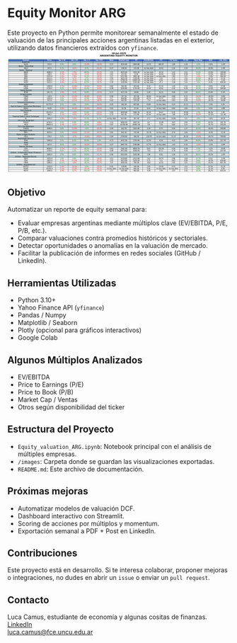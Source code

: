 # Equity Monitor ARG

Este proyecto en Python permite monitorear semanalmente el estado de valuación de las principales acciones argentinas listadas en el exterior, utilizando datos financieros extraídos con `yfinance`.
![Título del gráfico](images/monitor.png)


## Objetivo

Automatizar un reporte de equity semanal para:

- Evaluar empresas argentinas mediante múltiplos clave (EV/EBITDA, P/E, P/B, etc.).
- Comparar valuaciones contra promedios históricos y sectoriales.
- Detectar oportunidades o anomalías en la valuación de mercado.
- Facilitar la publicación de informes en redes sociales (GitHub / LinkedIn).

## Herramientas Utilizadas

- Python 3.10+
- Yahoo Finance API (`yfinance`)
- Pandas / Numpy
- Matplotlib / Seaborn
- Plotly (opcional para gráficos interactivos)
- Google Colab

## Algunos Múltiplos Analizados

- EV/EBITDA
- Price to Earnings (P/E)
- Price to Book (P/B)
- Market Cap / Ventas
- Otros según disponibilidad del ticker

## Estructura del Proyecto

- `Equity_valuation_ARG.ipynb`: Notebook principal con el análisis de múltiples empresas.
- `/images`: Carpeta donde se guardan las visualizaciones exportadas.
- `README.md`: Este archivo de documentación.

## Próximas mejoras

- Automatizar modelos de valuación DCF.
- Dashboard interactivo con Streamlit.
- Scoring de acciones por múltiplos y momentum.
- Exportación semanal a PDF + Post en LinkedIn.

## Contribuciones

Este proyecto está en desarrollo. Si te interesa colaborar, proponer mejoras o integraciones, no dudes en abrir un `issue` o enviar un `pull request`.

## Contacto

Luca Camus, estudiante de economía y algunas cositas de finanzas.
 [LinkedIn](https://www.linkedin.com/in/luca-camus/)  
 luca.camus@fce.uncu.edu.ar

